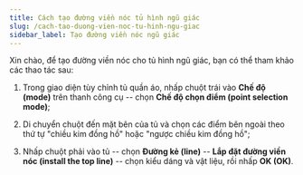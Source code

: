 ```yaml
---
title: Cách tạo đường viền nóc tủ hình ngũ giác
slug: /cach-tao-duong-vien-noc-tu-hinh-ngu-giac
sidebar_label: Tạo đường viền nóc ngũ giác
---
```


Xin chào, để tạo đường viền nóc cho tủ hình ngũ giác, bạn có thể tham khảo các thao tác sau:

1. Trong giao diện tùy chỉnh tủ quần áo, nhấp chuột trái vào **Chế độ (mode)** trên thanh công cụ -- chọn **Chế độ chọn điểm (point selection mode)**;

2. Di chuyển chuột đến mặt bên của tủ và chọn các điểm bên ngoài theo thứ tự "chiều kim đồng hồ" hoặc "ngược chiều kim đồng hồ";

3. Nhấp chuột phải vào tủ -- chọn **Đường kẻ (line)** -- **Lắp đặt đường viền nóc (install the top line)** -- chọn kiểu dáng và vật liệu, rồi nhấp **OK (OK)**.